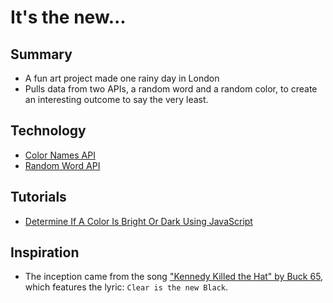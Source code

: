 # It's the new...

## Summary
- A fun art project made one rainy day in London
- Pulls data from two APIs, a random word and a random color, to create an interesting outcome to say the very least.

## Technology
- [Color Names API](https://github.com/meodai/color-names)
- [Random Word API](https://random-word-api.herokuapp.com/home)

## Tutorials
- [Determine If A Color Is Bright Or Dark Using JavaScript](https://awik.io/determine-color-bright-dark-using-javascript/)

## Inspiration
- The inception came from the song ["Kennedy Killed the Hat" by Buck 65](https://open.spotify.com/track/4Pfp6Npi1KA1h9FS7ttotD?si=f5cb15189ac84297), which features the lyric: `Clear is the new Black`.
